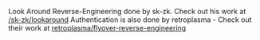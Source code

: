 Look Around Reverse-Engineering done by sk-zk. Check out his work at [/sk-zk/lookaround](https://github.com/sk-zk/lookaround)
Authentication is also done by retroplasma - Check out their work at [retroplasma/flyover-reverse-engineering](https://github.com/retroplasma/flyover-reverse-engineering)